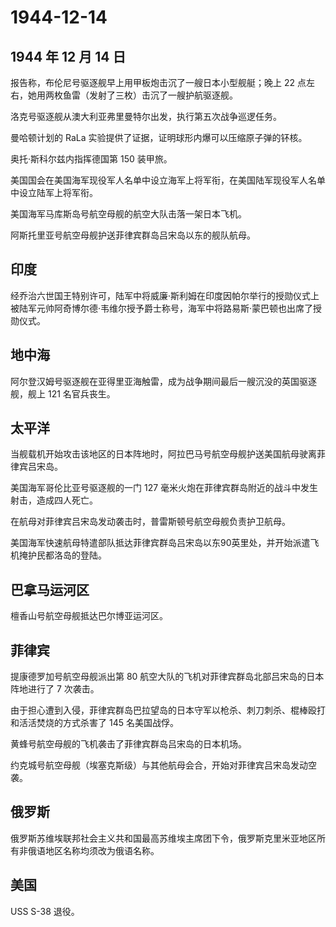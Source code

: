 # 1944-12-14

## 1944 年 12 月 14 日

报告称，布伦尼号驱逐舰早上用甲板炮击沉了一艘日本小型舰艇；晚上 22
点左右，她用两枚鱼雷（发射了三枚）击沉了一艘护航驱逐舰。

洛克号驱逐舰从澳大利亚弗里曼特尔出发，执行第五次战争巡逻任务。

曼哈顿计划的 RaLa 实验提供了证据，证明球形内爆可以压缩原子弹的钚核。

奥托·斯科尔兹内指挥德国第 150 装甲旅。

美国国会在美国海军现役军人名单中设立海军上将军衔，在美国陆军现役军人名单中设立陆军上将军衔。

美国海军马库斯岛号航空母舰的航空大队击落一架日本飞机。

阿斯托里亚号航空母舰护送菲律宾群岛吕宋岛以东的舰队航母。

## 印度

经乔治六世国王特别许可，陆军中将威廉·斯利姆在印度因帕尔举行的授勋仪式上被陆军元帅阿奇博尔德·韦维尔授予爵士称号，海军中将路易斯·蒙巴顿也出席了授勋仪式。

## 地中海

阿尔登汉姆号驱逐舰在亚得里亚海触雷，成为战争期间最后一艘沉没的英国驱逐舰，舰上
121 名官兵丧生。

## 太平洋

当舰载机开始攻击该地区的日本阵地时，阿拉巴马号航空母舰护送美国航母驶离菲律宾吕宋岛。

美国海军哥伦比亚号驱逐舰的一门 127
毫米火炮在菲律宾群岛附近的战斗中发生射击，造成四人死亡。

在航母对菲律宾吕宋岛发动袭击时，普雷斯顿号航空母舰负责护卫航母。

美国海军快速航母特遣部队抵达菲律宾群岛吕宋岛以东90英里处，并开始派遣飞机掩护民都洛岛的登陆。

## 巴拿马运河区

檀香山号航空母舰抵达巴尔博亚运河区。

## 菲律宾

提康德罗加号航空母舰派出第 80
航空大队的飞机对菲律宾群岛北部吕宋岛的日本阵地进行了 7 次袭击。

由于担心遭到入侵，菲律宾群岛巴拉望岛的日本守军以枪杀、刺刀刺杀、棍棒殴打和活活焚烧的方式杀害了
145 名美国战俘。

黄蜂号航空母舰的飞机袭击了菲律宾群岛吕宋岛的日本机场。

约克城号航空母舰（埃塞克斯级）与其他航母会合，开始对菲律宾吕宋岛发动空袭。

## 俄罗斯

俄罗斯苏维埃联邦社会主义共和国最高苏维埃主席团下令，俄罗斯克里米亚地区所有非俄语地区名称均须改为俄语名称。

## 美国

USS S-38 退役。

